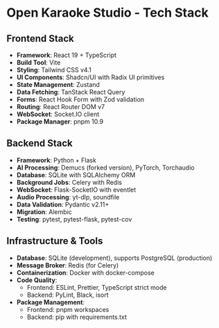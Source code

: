 # Open Karaoke Studio - Tech Stack

## Frontend Stack
- **Framework**: React 19 + TypeScript
- **Build Tool**: Vite
- **Styling**: Tailwind CSS v4.1
- **UI Components**: Shadcn/UI with Radix UI primitives
- **State Management**: Zustand
- **Data Fetching**: TanStack React Query
- **Forms**: React Hook Form with Zod validation
- **Routing**: React Router DOM v7
- **WebSocket**: Socket.IO client
- **Package Manager**: pnpm 10.9

## Backend Stack
- **Framework**: Python + Flask
- **AI Processing**: Demucs (forked version), PyTorch, Torchaudio
- **Database**: SQLite with SQLAlchemy ORM
- **Background Jobs**: Celery with Redis
- **WebSocket**: Flask-SocketIO with eventlet
- **Audio Processing**: yt-dlp, soundfile
- **Data Validation**: Pydantic v2.11+
- **Migration**: Alembic
- **Testing**: pytest, pytest-flask, pytest-cov

## Infrastructure & Tools
- **Database**: SQLite (development), supports PostgreSQL (production)
- **Message Broker**: Redis (for Celery)
- **Containerization**: Docker with docker-compose
- **Code Quality**: 
  - Frontend: ESLint, Prettier, TypeScript strict mode
  - Backend: PyLint, Black, isort
- **Package Management**: 
  - Frontend: pnpm workspaces
  - Backend: pip with requirements.txt